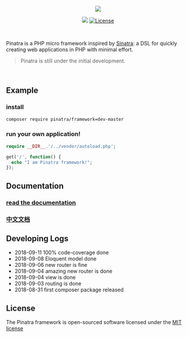 <p align="center">
    <a href="https://github.com/Pinatra/Pinatra"><img src="https://github.com/Pinatra/Pinatra/blob/master/assets/Pinatra.jpg"></a>
</p>

<p align="center">
  <a href="https://travis-ci.org/Pinatra/Pinatra"><img src="https://travis-ci.org/Pinatra/Pinatra.svg?branch=master"></a>
  <a href="https://packagist.org/packages/pinatra/framework"><img src="https://poser.pugx.org/pinatra/framework/license.svg" alt="License"></a>
</p>

<br>

Pinatra is a PHP micro framework inspired by [Sinatra](https://github.com/sinatra/sinatra): a DSL for quickly creating web applications in PHP with minimal effort.

> Pinatra is still under the initial development.

<br>

## Example

### install

```bash
composer require pinatra/framework=dev-master
```

### run your own application!

```php
require __DIR__.'/../vendor/autoload.php';

get('/', function() {
  echo "I am Pinatra framework!";
});
```

## Documentation

### [read the documentation](https://pinatra.github.io/)
### [中文文档](https://pinatra.github.io/zh/)

## Developing Logs

* 2018-09-11 100% code-coverage done
* 2018-09-08 Eloquent model done
* 2018-09-06 new router is fine
* 2018-09-04 amazing new router is done
* 2018-09-04 view is done
* 2018-09-03 routing is done
* 2018-08-31 first composer package released

## License

The Pinatra framework is open-sourced software licensed under the [MIT license](http://opensource.org/licenses/MIT)
